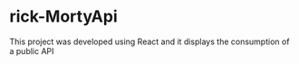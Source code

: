 # rick-MortyApi
This project was developed using React and it displays the consumption of a public API
